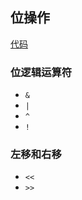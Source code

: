 ## 位操作

[代码](../../c_from_hello_code/52_bit-operation/main.c)

### 位逻辑运算符

- `&`
- `|`
- `^`
- `!`

### 左移和右移

- `<<`
- `>>`